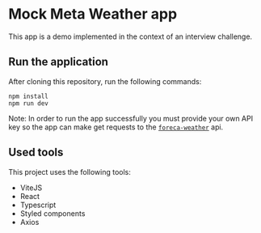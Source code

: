 # Mock Meta Weather app

This app is a demo implemented in the context of an interview challenge.

## Run the application

After cloning this repository, run the following commands:

```
npm install
npm run dev
```

Note: In order to run the app successfully you must provide your own API key so the app can make get requests to the [`foreca-weather`](https://rapidapi.com/foreca-ltd-foreca-ltd-default/api/foreca-weather) api.

## Used tools

This project uses the following tools:

- ViteJS
- React
- Typescript
- Styled components
- Axios
